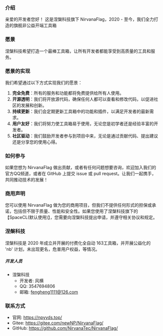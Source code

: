 ### 介绍
亲爱的开发者您好！
这是涅槃科技旗下 NirvanaFlag，2020 - 至今，我们全力打造的旗舰非公益开端工具箱

### 愿景
涅槃科技希望打造一个最棒工具箱，让所有开发者都能享受到高质量的工具和服务。

### 愿景的实现
我们希望通过以下方式实现我们的愿景：
1. **完全免费**：所有的服务和功能都将免费提供给所有人使用。
2. **开源透明**：我们将开放源代码，确保任何人都可以查看和修改代码，以促进社区的发展和创新。
3. **持续更新**：我们会定期更新工具箱中的功能和插件，以满足开发者的最新需求。
4. **用户友好**：我们将努力使工具箱易于使用，无论您是初学者还是经验丰富的开发者。
5. **社区驱动**：我们鼓励开发者参与到项目中来，无论是通过贡献代码、提出建议还是分享您的使用心得。

### 如何参与
如果您想为 NirvanaFlag 做出贡献，或者有任何问题想要咨询，欢迎加入我们的官方QQ频道，或者在 GitHub 上提交 issue 或 pull request。让我们一起携手，共同推动技术的发展！

### 商用声明
您可以使用 NirvanaFlag 做为您的商用项目，但我们不提供任何形式的担保或承诺，包括但不限于质量、性能和安全性。如果您使用了涅槃科技旗下的【SpaceCL(默认使用)】，您需要向涅槃科技提出申请，并遵守相关协议和规定。

### 涅槃科技
涅槃科技是 2020 年成立并开展的付费化全自动 163工具箱，并开展公益化的 'nb' 计划，未出现更名，危害用户权益，等情况。

##### 开发人员
- 涅槃科技
  - 开发者: 风横
  - QQ: 3547694806
  - 邮箱: fengheng1111@126.com

### 联系方式
- 官网: https://npyyds.top/
- Gitee: https://gitee.com/newNP/NirvanaFlag/
- GitHub: https://github.com/NirvanaTec/NirvanaFlag/